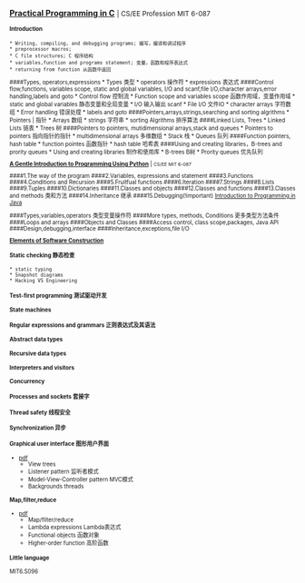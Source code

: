 <a href ="https://ocw.mit.edu/courses/electrical-engineering-and-computer-science/6-087-practical-programming-in-c-january-iap-2010/calendar/
"><b>Practical Programming in C</b></a> <small> | CS/EE Profession MIT 6-087<small>
#### Introduction
    * Writing, compiling, and debugging programs; 编写，编译和调试程序
    * preprocessor macros; 
    * C file structures; C 程序结构
    * variables,function and programs statement; 变量，函数和程序表达式
    * returning from function 从函数中返回
####Types, operators,expressions
    * Types 类型
    * operators 操作符
    * expressions 表达式
####Control flow,functions, variables scope, static and global variables, I/O and scanf,file I/O,character arrays,error handling,labels and goto
    * Control flow 控制流
    * Function scope and variables scope 函数作用域，变量作用域
    * static and global variables 静态变量和全局变量
    * I/O 输入输出 scanf
    * File I/O 文件IO
    * character arrays 字符数组
    * Error handling 错误处理
    * labels and goto
####Pointers,arrays,strings,searching and sorting algrithms
    * Pointers | 指针
    * Arrays 数组
    * strings 字符串
    * sorting Algrithms 排序算法
####Linked Lists, Trees
    * Linked Lists 链表
    * Trees 树
####Pointers to pointers, mutidimensional arrays,stack and queues
    * Pointers to pointers 指向指针的指针
    * multidimensional arrays 多维数组
    * Stack 栈
    * Queues 队列
####Function pointers, hash table
    * function pointes 函数指针
    * hash table  哈希表
####Using and creating libraries，B-trees and prority queues
    * Using and creating libraries 制作和使用库
    * B-trees B树
    * Prority queues 优先队列


<a href ="https://ocw.mit.edu/courses/electrical-engineering-and-computer-science/6-189-a-gentle-introduction-to-programming-using-python-january-iap-2011/readings/">
<b>A Gentle Introduction to Programming Using Python</b></a> | <small>CS/EE MIT 6-087</small>

####1.The way of the program
####2.Variables, expressions and statement
####3.Functions
####4.Conditions and Recursion
####5.Fruitfual functions
####6.Iteration
####7.Strings
####8.Lists
####9.Tuples
####10.Dictionaries
####11.Classes and objects
####12.Classes and functions
####13.Classes and methods 类和方法
####14.Inheritance 继承
####15.Debugging(!important)
<a href="https://ocw.mit.edu/courses/electrical-engineering-and-computer-science/6-092-introduction-to-programming-in-java-january-iap-2010/lecture-notes/">Introduction to Programming in Java</a>

####Types,variables,operators 类型变量操作符
####More types, methods, Conditions 更多类型方法条件
####Loops and arrays
####Objects and Classes
####Access control, class scope,packages, Java API
####Design,debugging,interface
####Inheritance,exceptions,file I/O

<a href="https://ocw.mit.edu/courses/electrical-engineering-and-computer-science/6-005-elements-of-software-construction-fall-2011/lecture-notes/"><b>Elements of Software Construction</b></a>
#### Static checking 静态检查
    * static typing
    * Snapshot diagrams
    * Hacking VS Engineering
#### Test-first programming 测试驱动开发
#### State machines
#### Regular expressions and grammars 正则表达式及其语法
#### Abstract data types
#### Recursive data types
#### Interpreters and visitors
#### Concurrency
#### Processes and sockets 套接字
#### Thread safety 线程安全
#### Synchronization 异步
#### Graphical user interface 图形用户界面
* <a href="https://ocw.mit.edu/courses/electrical-engineering-and-computer-science/6-005-elements-of-software-construction-fall-2011/lecture-notes/MIT6_005F11_lec14.pdf">pdf</a>
    * View trees
    * Listener pattern 监听者模式
    * Model-View-Controller pattern MVC模式
    * Backgrounds threads
#### Map,filter,reduce 
* <a href="https://ocw.mit.edu/courses/electrical-engineering-and-computer-science/6-005-elements-of-software-construction-fall-2011/lecture-notes/MIT6_005F11_lec15.pdf">pdf</a>
    * Map/filter/reduce 
    * Lambda expressions Lambda表达式
    * Functional objects 函数对象
    * Higher-order function 高阶函数
#### Little language

MIT6.S096








